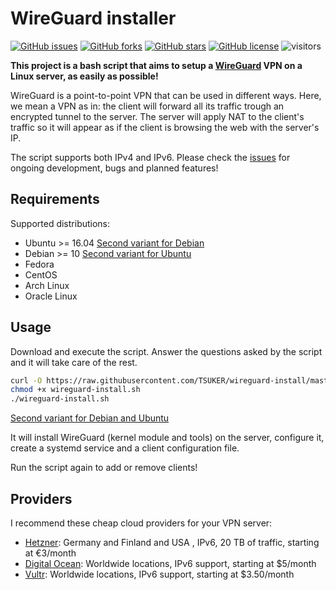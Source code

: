 # WireGuard installer
[![GitHub issues](https://img.shields.io/github/issues/TSUKER/wireguard-install)](https://github.com/TSUKER/wireguard-install/issues)
[![GitHub forks](https://img.shields.io/github/forks/TSUKER/wireguard-install)](https://github.com/TSUKER/wireguard-install/network)
[![GitHub stars](https://img.shields.io/github/stars/TSUKER/wireguard-install)](https://github.com/TSUKER/wireguard-install/stargazers)
[![GitHub license](https://img.shields.io/github/license/TSUKER/wireguard-install)](https://github.com/TSUKER/wireguard-install)
![visitors](https://visitor-badge.glitch.me/badge?page_id=TSUKER.wireguard-install)


**This project is a bash script that aims to setup a [WireGuard](https://www.wireguard.com/) VPN on a Linux server, as easily as possible!**

WireGuard is a point-to-point VPN that can be used in different ways. Here, we mean a VPN as in: the client will forward all its traffic trough an encrypted tunnel to the server.
The server will apply NAT to the client's traffic so it will appear as if the client is browsing the web with the server's IP.

The script supports both IPv4 and IPv6. Please check the [issues](https://github.com/TSUKER/wireguard-install/issues) for ongoing development, bugs and planned features!


## Requirements

Supported distributions:

- Ubuntu >= 16.04 [Second variant for Debian](https://github.com/TSUKER/wireguard-install/blob/master/README.md)
- Debian >= 10 [Second variant for Ubuntu](https://github.com/TSUKER/wireguard-install/blob/master/README.md)
- Fedora
- CentOS
- Arch Linux
- Oracle Linux

## Usage

Download and execute the script. Answer the questions asked by the script and it will take care of the rest.

```bash
curl -O https://raw.githubusercontent.com/TSUKER/wireguard-install/master/wireguard-install.sh
chmod +x wireguard-install.sh
./wireguard-install.sh
```
[Second variant for Debian and Ubuntu](https://github.com/TSUKER/wireguard-install/blob/master/README.md)

It will install WireGuard (kernel module and tools) on the server, configure it, create a systemd service and a client configuration file.

Run the script again to add or remove clients!

## Providers

I recommend these cheap cloud providers for your VPN server:
- [Hetzner](https://hetzner.cloud/?ref=Txj9RI7g08TN): Germany and Finland and USA , IPv6, 20 TB of traffic, starting at €3/month
- [Digital Ocean](https://m.do.co/c/1a7411d7a9a1): Worldwide locations, IPv6 support, starting at \$5/month
- [Vultr](https://www.vultr.com/?ref=8813484): Worldwide locations, IPv6 support, starting at \$3.50/month
